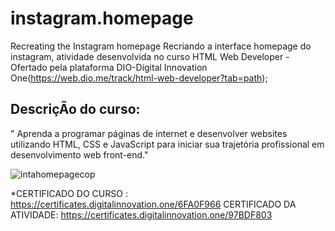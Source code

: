 # instagram.homepage
Recreating the Instagram homepage
Recriando a interface homepage do instagram, atividade desenvolvida no curso HTML Web Developer - Ofertado pela plataforma DIO-Digital Innovation One(https://web.dio.me/track/html-web-developer?tab=path);

## DescriçÃo do curso:
  " Aprenda a programar páginas de internet e desenvolver websites utilizando HTML, CSS e JavaScript para iniciar sua trajetória profissional em desenvolvimento web front-end."

![intahomepagecop](https://user-images.githubusercontent.com/8356862/170791336-e6dfbfe9-d5bf-4e52-b5e6-90105a87d3bc.png)

*CERTIFICADO DO CURSO : https://certificates.digitalinnovation.one/6FA0F966
 CERTIFICADO DA ATIVIDADE: https://certificates.digitalinnovation.one/97BDF803
